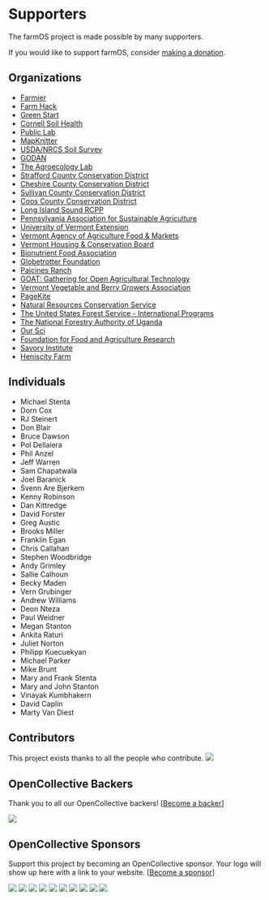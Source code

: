 # Supporters

The farmOS project is made possible by many supporters.

If you would like to support farmOS, consider [making a donation].

## Organizations

* [Farmier](https://farmier.com)
* [Farm Hack](http://farmhack.org)
* [Green Start](http://www.greenstartnh.org)
* [Cornell Soil Health](http://soilhealth.cals.cornell.edu)
* [Public Lab](https://publiclab.org)
* [MapKnitter](https://mapknitter.org)
* [USDA/NRCS Soil Survey](http://sdmdataaccess.nrcs.usda.gov)
* [GODAN](http://www.godan.info)
* [The Agroecology Lab](http://open-seeds.org)
* [Strafford County Conservation District](http://straffordccd.org)
* [Cheshire County Conservation District](http://www.cheshireconservation.org)
* [Sullivan County Conservation District](http://www.sullivancountynh.gov/index.php?n=conservation_district)
* [Coos County Conservation District](http://www.cooscountyconservation.org)
* [Long Island Sound RCPP](http://www.lisw-rcpp.com)
* [Pennsylvania Association for Sustainable Agriculture](https://www.pasafarming.org)
* [University of Vermont Extension](https://www.uvm.edu/extension)
* [Vermont Agency of Agriculture Food & Markets](http://agriculture.vermont.gov)
* [Vermont Housing & Conservation Board](http://www.vhcb.org)
* [Bionutrient Food Association](http://bionutrient.org)
* [Globetrotter Foundation](http://globetrotterfoundation.org)
* [Paicines Ranch](https://paicinesranch.com)
* [GOAT: Gathering for Open Agricultural Technology](http://goatech.org)
* [Vermont Vegetable and Berry Growers Association](http://www.uvm.edu/vtvegandberry)
* [PageKite](https://pagekite.net/)
* [Natural Resources Conservation Service](https://www.nrcs.usda.gov)
* [The United States Forest Service - International Programs](https://www.fs.fed.us/about-agency/international-programs)
* [The National Forestry Authority of Uganda](https://www.nfa.org.ug/)
* [Our Sci](http://our-sci.net/)
* [Foundation for Food and Agriculture Research](https://foundationfar.org/)
* [Savory Institute](https://savory.global)
* [Heniscity Farm](https://www.facebook.com/HeniscityFarm)

## Individuals

* Michael Stenta
* Dorn Cox
* RJ Steinert
* Don Blair
* Bruce Dawson
* Pol Dellaiera
* Phil Anzel
* Jeff Warren
* Sam Chapatwala
* Joel Baranick
* Svenn Are Bjerkem
* Kenny Robinson
* Dan Kittredge
* David Forster
* Greg Austic
* Brooks Miller
* Franklin Egan
* Chris Callahan
* Stephen Woodbridge
* Andy Grimley
* Sallie Calhoun
* Becky Maden
* Vern Grubinger
* Andrew Williams
* Deon Nteza
* Paul Weidner
* Megan Stanton
* Ankita Raturi
* Juliet Norton
* Philipp Kuecuekyan
* Michael Parker
* Mike Brunt
* Mary and Frank Stenta
* Mary and John Stanton
* Vinayak Kumbhakern
* David Caplin
* Marty Van Diest

## Contributors

This project exists thanks to all the people who contribute.
<a href="https://github.com/farmOS/farmOS/graphs/contributors"><img src="https://opencollective.com/farmOS/contributors.svg?width=890&button=false" /></a>

## OpenCollective Backers

Thank you to all our OpenCollective backers! [[Become a backer](https://opencollective.com/farmOS#backer)]

<a href="https://opencollective.com/farmOS#backers" target="_blank"><img src="https://opencollective.com/farmOS/backers.svg?width=890"></a>

## OpenCollective Sponsors

Support this project by becoming an OpenCollective sponsor. Your logo will show up here with a link to your website. [[Become a sponsor](https://opencollective.com/farmOS#sponsor)]

<a href="https://opencollective.com/farmOS/sponsor/0/website" target="_blank"><img src="https://opencollective.com/farmOS/sponsor/0/avatar.svg"></a>
<a href="https://opencollective.com/farmOS/sponsor/1/website" target="_blank"><img src="https://opencollective.com/farmOS/sponsor/1/avatar.svg"></a>
<a href="https://opencollective.com/farmOS/sponsor/2/website" target="_blank"><img src="https://opencollective.com/farmOS/sponsor/2/avatar.svg"></a>
<a href="https://opencollective.com/farmOS/sponsor/3/website" target="_blank"><img src="https://opencollective.com/farmOS/sponsor/3/avatar.svg"></a>
<a href="https://opencollective.com/farmOS/sponsor/4/website" target="_blank"><img src="https://opencollective.com/farmOS/sponsor/4/avatar.svg"></a>
<a href="https://opencollective.com/farmOS/sponsor/5/website" target="_blank"><img src="https://opencollective.com/farmOS/sponsor/5/avatar.svg"></a>
<a href="https://opencollective.com/farmOS/sponsor/6/website" target="_blank"><img src="https://opencollective.com/farmOS/sponsor/6/avatar.svg"></a>
<a href="https://opencollective.com/farmOS/sponsor/7/website" target="_blank"><img src="https://opencollective.com/farmOS/sponsor/7/avatar.svg"></a>
<a href="https://opencollective.com/farmOS/sponsor/8/website" target="_blank"><img src="https://opencollective.com/farmOS/sponsor/8/avatar.svg"></a>
<a href="https://opencollective.com/farmOS/sponsor/9/website" target="_blank"><img src="https://opencollective.com/farmOS/sponsor/9/avatar.svg"></a>

[making a donation]: /donate

